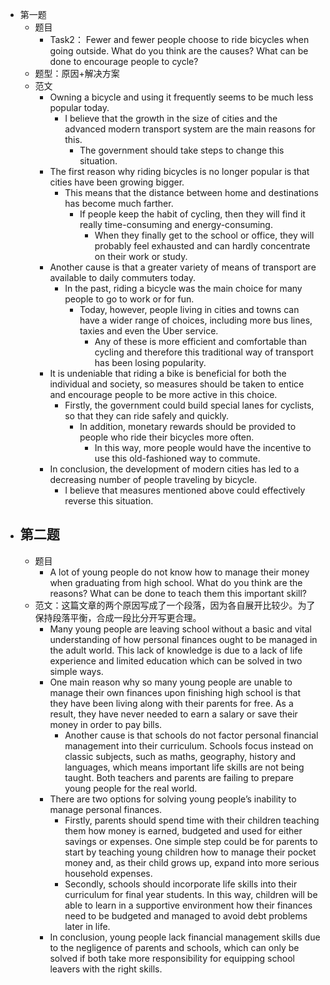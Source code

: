 - 第一题
	- 题目
		- Task2： Fewer and fewer people choose to ride bicycles when going outside. What do you think are the causes? What can be done to encourage people to cycle?
	- 题型：原因+解决方案
	- 范文
		- Owning a bicycle and using it frequently seems to be much less popular today.
			- I believe that the growth in the size of cities and the advanced modern transport system are the main reasons for this. 
				- The government should take steps to change this situation.
		-  The first reason why riding bicycles is no longer popular is that cities have been growing bigger. 
			- This means that the distance between home and destinations has become much farther. 
				- If people keep the habit of cycling, then they will find it really time-consuming and energy-consuming. 
					- When they finally get to the school or office, they will probably feel exhausted and can hardly concentrate on their work or study.
		-   Another cause is that a greater variety of means of transport are available to daily commuters today. 
			- In the past, riding a bicycle was the main choice for many people to go to work or for fun. 
				- Today, however, people living in cities and towns can have a wider range of choices, including more bus lines, taxies and even the Uber service. 
					- Any of these is more efficient and comfortable than cycling and therefore this traditional way of transport has been losing popularity.
		-   It is undeniable that riding a bike is beneficial for both the individual and society, so measures should be taken to entice and encourage people to be more active in this choice. 
			- Firstly, the government could build special lanes for cyclists, so that they can ride safely and quickly. 
				- In addition, monetary rewards should be provided to people who ride their bicycles more often. 
					- In this way, more people would have the incentive to use this old-fashioned way to commute.
		-   In conclusion, the development of modern cities has led to a decreasing number of people traveling by bicycle. 
			- I believe that measures mentioned above could effectively reverse this situation.
- ## 第二题
	- 题目
		- A lot of young people do not know how to manage their money when graduating from high school. What do you think are the reasons? What can be done to teach them this important skill?
	- 范文：这篇文章的两个原因写成了一个段落，因为各自展开比较少。为了保持段落平衡，合成一段比分开写更合理。
		- Many young people are leaving school without a basic and vital understanding of how personal finances ought to be managed in the adult world. This lack of knowledge is due to a lack of life experience and limited education which can be solved in two simple ways.
		- One main reason why so many young people are unable to manage their own finances upon finishing high school is that they have been living along with their parents for free. As a result, they have never needed to earn a salary or save their money in order to pay bills.
			- Another cause is that schools do not factor personal financial management into their curriculum. Schools focus instead on classic subjects, such as maths, geography, history and languages, which means important life skills are not being taught. Both teachers and parents are failing to prepare young people for the real world.
		- There are two options for solving young people’s inability to manage personal finances. 
			- Firstly, parents should spend time with their children teaching them how money is earned, budgeted and used for either savings or expenses. One simple step could be for parents to start by teaching young children how to manage their pocket money and, as their child grows up, expand into more serious household expenses. 
			- Secondly, schools should incorporate life skills into their curriculum for final year students. In this way, children will be able to learn in a supportive environment how their finances need to be budgeted and managed to avoid debt problems later in life.  
		- In conclusion, young people lack financial management skills due to the negligence of parents and schools, which can only be solved if both take more responsibility for equipping school leavers with the right skills.